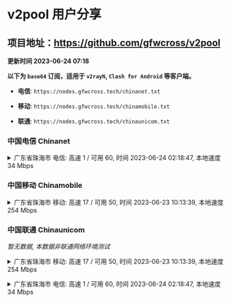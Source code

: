 # v2pool 用户分享
## 项目地址：<https://github.com/gfwcross/v2pool>
**更新时间 2023-06-24 07:18**


**以下为 `base64` 订阅，适用于 `v2rayN`, `Clash for Android` 等客户端。**

- **电信**: `https://nodes.gfwcross.tech/chinanet.txt`

- **移动**: `https://nodes.gfwcross.tech/chinamobile.txt`

- **联通**: `https://nodes.gfwcross.tech/chinaunicom.txt`


### 中国电信 Chinanet
<details><summary>广东省珠海市 电信: 高速 1 / 可用 60, 时间 2023-06-24 02:18:47, 本地速度 34 Mbps</summary><p>可用节点订阅：https://transfer.sh/hzR7xaWV5S/running.txt<br>高速节点订阅：https://transfer.sh/89tufxRIWI/good.txt<br>低延迟节点订阅：https://transfer.sh/XOVeadS7m0/low_delay.txt</p></details>
<p></p>

### 中国移动 Chinamobile
<details><summary>广东省珠海市 移动: 高速 17 / 可用 50, 时间 2023-06-23 10:13:39, 本地速度 254 Mbps</summary><p>可用节点订阅：https://transfer.sh/CigaLBwYwo/running.txt<br>高速节点订阅：https://transfer.sh/muzV7p17GO/good.txt<br>低延迟节点订阅：https://transfer.sh/2sngkbP4jC/low_delay.txt</p></details>
<p></p>

### 中国联通 Chinaunicom
<i>暂无数据, 本数据非联通网络环境测试</i>
<details><summary>广东省珠海市 移动: 高速 17 / 可用 50, 时间 2023-06-23 10:13:39, 本地速度 254 Mbps</summary><p>可用节点订阅：https://transfer.sh/CigaLBwYwo/running.txt<br>高速节点订阅：https://transfer.sh/muzV7p17GO/good.txt<br>低延迟节点订阅：https://transfer.sh/2sngkbP4jC/low_delay.txt</p></details>
<p></p><details><summary>广东省珠海市 电信: 高速 1 / 可用 60, 时间 2023-06-24 02:18:47, 本地速度 34 Mbps</summary><p>可用节点订阅：https://transfer.sh/hzR7xaWV5S/running.txt<br>高速节点订阅：https://transfer.sh/89tufxRIWI/good.txt<br>低延迟节点订阅：https://transfer.sh/XOVeadS7m0/low_delay.txt</p></details>
<p></p>
